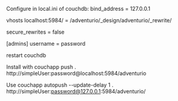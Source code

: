 

Configure in local.ini of couchdb:
	bind_address = 127.0.0.1

vhosts
	localhost:5984/ = /adventurio/_design/adventurio/_rewrite/

secure_rewrites = false

[admins]
username = password

restart couchdb

Install with
    couchapp push . http://simpleUser:password@localhost:5984/adventurio

Use
couchapp autopush --update-delay 1 . http://simpleUser:password@127.0.0.1:5984/adventurio/
